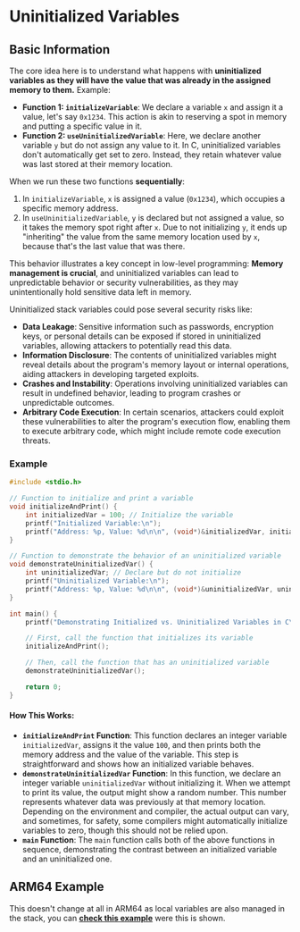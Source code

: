 # Uninitialized Variables


## Basic Information

The core idea here is to understand what happens with **uninitialized variables as they will have the value that was already in the assigned memory to them.** Example:

* **Function 1: `initializeVariable`**: We declare a variable `x` and assign it a value, let's say `0x1234`. This action is akin to reserving a spot in memory and putting a specific value in it.
* **Function 2: `useUninitializedVariable`**: Here, we declare another variable `y` but do not assign any value to it. In C, uninitialized variables don't automatically get set to zero. Instead, they retain whatever value was last stored at their memory location.

When we run these two functions **sequentially**:

1. In `initializeVariable`, `x` is assigned a value (`0x1234`), which occupies a specific memory address.
2. In `useUninitializedVariable`, `y` is declared but not assigned a value, so it takes the memory spot right after `x`. Due to not initializing `y`, it ends up "inheriting" the value from the same memory location used by `x`, because that's the last value that was there.

This behavior illustrates a key concept in low-level programming: **Memory management is crucial**, and uninitialized variables can lead to unpredictable behavior or security vulnerabilities, as they may unintentionally hold sensitive data left in memory.

Uninitialized stack variables could pose several security risks like:

* **Data Leakage**: Sensitive information such as passwords, encryption keys, or personal details can be exposed if stored in uninitialized variables, allowing attackers to potentially read this data.
* **Information Disclosure**: The contents of uninitialized variables might reveal details about the program's memory layout or internal operations, aiding attackers in developing targeted exploits.
* **Crashes and Instability**: Operations involving uninitialized variables can result in undefined behavior, leading to program crashes or unpredictable outcomes.
* **Arbitrary Code Execution**: In certain scenarios, attackers could exploit these vulnerabilities to alter the program's execution flow, enabling them to execute arbitrary code, which might include remote code execution threats.

### Example

```c
#include <stdio.h>

// Function to initialize and print a variable
void initializeAndPrint() {
    int initializedVar = 100; // Initialize the variable
    printf("Initialized Variable:\n");
    printf("Address: %p, Value: %d\n\n", (void*)&initializedVar, initializedVar);
}

// Function to demonstrate the behavior of an uninitialized variable
void demonstrateUninitializedVar() {
    int uninitializedVar; // Declare but do not initialize
    printf("Uninitialized Variable:\n");
    printf("Address: %p, Value: %d\n\n", (void*)&uninitializedVar, uninitializedVar);
}

int main() {
    printf("Demonstrating Initialized vs. Uninitialized Variables in C\n\n");

    // First, call the function that initializes its variable
    initializeAndPrint();

    // Then, call the function that has an uninitialized variable
    demonstrateUninitializedVar();

    return 0;
}
```

#### How This Works:

* **`initializeAndPrint` Function**: This function declares an integer variable `initializedVar`, assigns it the value `100`, and then prints both the memory address and the value of the variable. This step is straightforward and shows how an initialized variable behaves.
* **`demonstrateUninitializedVar` Function**: In this function, we declare an integer variable `uninitializedVar` without initializing it. When we attempt to print its value, the output might show a random number. This number represents whatever data was previously at that memory location. Depending on the environment and compiler, the actual output can vary, and sometimes, for safety, some compilers might automatically initialize variables to zero, though this should not be relied upon.
* **`main` Function**: The `main` function calls both of the above functions in sequence, demonstrating the contrast between an initialized variable and an uninitialized one.

## ARM64 Example

This doesn't change at all in ARM64 as local variables are also managed in the stack, you can [**check this example**](https://8ksec.io/arm64-reversing-and-exploitation-part-6-exploiting-an-uninitialized-stack-variable-vulnerability/) were this is shown.

